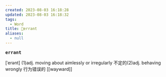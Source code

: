 ```yaml
---
created: 2023-08-03 16:18:28
updated: 2023-08-03 16:18:32
tags:
  - Word
title: 📖errant
aliases:
  - null
---
```


<pre><strong>errant</strong></pre>
[ˈerənt]
(1)adj. moving about aimlessly or irregularly 不定的(2)adj. behaving wrongly ⾏为错误的
[[wayward]]
